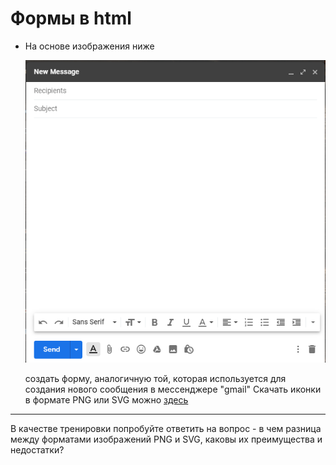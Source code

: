 # Формы в html

* На основе изображения ниже
 
  ![result](result.png)

  создать форму, аналогичную той, которая используется для создания нового сообщения в мессенджере "gmail"
  Скачать иконки в формате PNG или SVG можно [здесь](https://material.io/resources/icons/?style=baseline)


--- 

В качестве тренировки попробуйте ответить на вопрос - в чем разница между форматами изображений PNG и SVG, каковы их преимущества и недостатки?